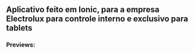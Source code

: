 ## Aplicativo feito em Ionic, para a empresa Electrolux para controle interno e exclusivo para tablets

### Previews:
